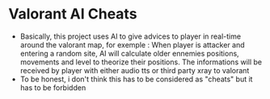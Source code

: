 # Valorant AI Cheats
- Basically, this project uses AI to give advices to player in real-time around the valorant map, for exemple : When player is attacker and entering a random site, AI will calculate older ennemies positions, movements and level to theorize their positions. The informations will be received by player with either audio tts or third party xray to valorant
- To be honest, i don't think this has to be considered as "cheats" but it has to be forbidden
